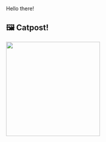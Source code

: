 Hello there!



## 🖼️ Catpost!

<sub>
    <img src="https://cdn2.thecatapi.com/images/5pq.jpg" height="256">
</sub>


